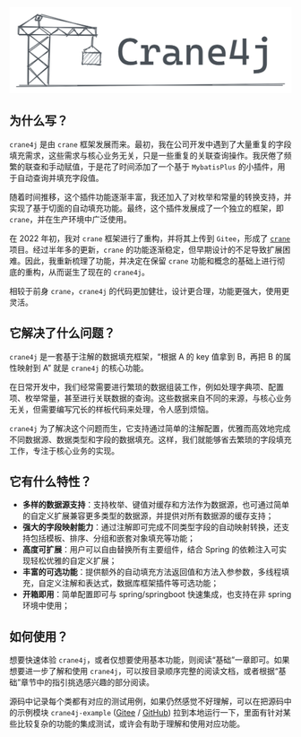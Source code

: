 ![image-20230220150040070](./image-20230220150040070.png)

## 为什么写？

`crane4j` 是由 `crane` 框架发展而来。最初，我在公司开发中遇到了大量重复的字段填充需求，这些需求与核心业务无关，只是一些重复的关联查询操作。我厌倦了频繁的联查和手动赋值，于是花了时间添加了一个基于 `MybatisPlus` 的小插件，用于自动查询并填充字段值。

随着时间推移，这个插件功能逐渐丰富，我还加入了对枚举和常量的转换支持，并实现了基于切面的自动填充功能。最终，这个插件发展成了一个独立的框架，即 `crane`，并在生产环境中广泛使用。

在 2022 年初，我对 `crane` 框架进行了重构，并将其上传到 `Gitee`，形成了 [`crane`](https://github.com/Createsequence/crane) 项目。经过半年多的更新，`crane` 的功能逐渐稳定，但早期设计的不足导致扩展困难。因此，我重新梳理了功能，并决定在保留 `crane` 功能和概念的基础上进行彻底的重构，从而诞生了现在的 `crane4j`。

相较于前身 `crane`，`crane4j` 的代码更加健壮，设计更合理，功能更强大，使用更灵活。

## 它解决了什么问题？

`crane4j` 是一套基于注解的数据填充框架，“根据 A 的 key 值拿到 B，再把 B 的属性映射到 A” 就是 `crane4j` 的核心功能。

在日常开发中，我们经常需要进行繁琐的数据组装工作，例如处理字典项、配置项、枚举常量，甚至进行关联数据的查询。这些数据来自不同的来源，与核心业务无关，但需要编写冗长的样板代码来处理，令人感到烦恼。

`crane4j` 为了解决这个问题而生，它支持通过简单的注解配置，优雅而高效地完成不同数据源、数据类型和字段的数据填充。这样，我们就能够省去繁琐的字段填充工作，专注于核心业务的实现。

## 它有什么特性？

- **多样的数据源支持**：支持枚举、键值对缓存和方法作为数据源，也可通过简单的自定义扩展兼容更多类型的数据源，并提供对所有数据源的缓存支持；
- **强大的字段映射能力**：通过注解即可完成不同类型字段的自动映射转换，还支持包括模板、排序、分组和嵌套对象填充等功能；
- **高度可扩展**：用户可以自由替换所有主要组件，结合 Spring 的依赖注入可实现轻松优雅的自定义扩展；
- **丰富的可选功能**：提供额外的自动填充方法返回值和方法入参参数，多线程填充，自定义注解和表达式，数据库框架插件等可选功能；
- **开箱即用**：简单配置即可与 spring/springboot 快速集成，也支持在非 spring 环境中使用；

## 如何使用？

想要快速体验 `crane4j`，或者仅想要使用基本功能，则阅读“基础”一章即可。如果想要进一步了解和使用 `crane4j`，可以按目录顺序完整的阅读文档，或者根据“基础”章节中的指引挑选感兴趣的部分阅读。

源码中记录每个类都有对应的测试用例，如果仍然感觉不好理解，可以在把源码中的示例模块 `crane4j-example` ([Gitee](https://gitee.com/CreateSequence/crane4j/tree/dev/crane4j-example) / [GitHub](https://github.com/opengoofy/crane4j/tree/dev/crane4j-example))  拉到本地运行一下，里面有针对某些比较复杂的功能的集成测试，或许会有助于理解和使用对应功能。
